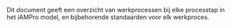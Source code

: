 Dit document geeft een overzicht van werkprocessen bij elke processtap in het iAMPro model, en bijbehorende standaarden voor elk werkproces.

